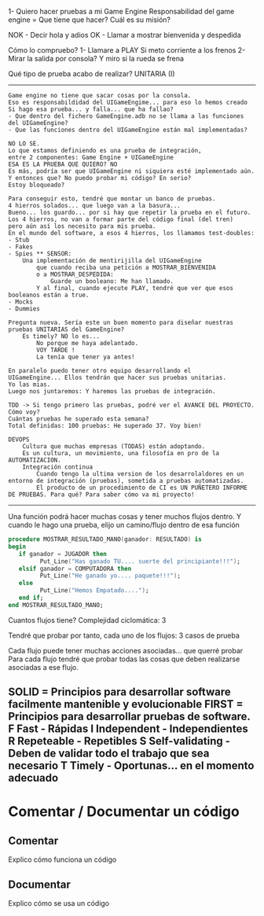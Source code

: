 1- Quiero hacer pruebas a mi Game Engine
   Responsabilidad del game engine = Que tiene que hacer?
   Cuál es su misión?

   NOK - Decir hola y adios
   OK  - Llamar a mostrar bienvenida y despedida

   Cómo lo compruebo?
      1- Llamare a PLAY                     Si meto corriente a los frenos
      2- Mirar la salida por consola?       Y miro si la rueda se frena
   
   Qué tipo de prueba acabo de realizar?
      UNITARIA (I)

---
    Game engine no tiene que sacar cosas por la consola.
    Eso es responsabildidad del UIGameEngime... para eso lo hemos creado
    Si hago esa prueba... y falla... que ha fallao?
    - Que dentro del fichero GameEngine.adb no se llama a las funciones del UIGameEngine?
    - Que las funciones dentro del UIGameEngine están mal implementadas?

    NO LO SE. 
    Lo que estamos definiendo es una prueba de integración,
    entre 2 componentes: Game Engine + UIGameEngine
    ESA ES LA PRUEBA QUE QUIERO? NO
    Es más, podría ser que UIGameEngine ni siquiera esté implementado aún.
    Y entonces que? No puedo probar mi código? En serio?
    Estoy bloqueado?

    Para conseguir esto, tendré que montar un banco de pruebas.
    4 hierros solados... que luego van a la basura...
    Bueno... los guardo... por si hay que repetir la prueba en el futuro.
    Los 4 hierros, no van a formar parte del código final (del tren)
    pero aún así los necesito para mis prueba.
    En el mundo del software, a esos 4 hierros, los llamamos test-doubles:
    - Stub
    - Fakes
    - Spies ** SENSOR:
        Una implementación de mentirijilla del UIGameEngine
            que cuando reciba una petición a MOSTRAR_BIENVENIDA
            o a MOSTRAR_DESPEDIDA: 
                Guarde un booleano: Me han llamado.
            Y al final, cuando ejecute PLAY, tendré que ver que esos booleanos están a true.
    - Mocks
    - Dummies

    Pregunta nueva. Sería este un buen momento para diseñar nuestras pruebas UNITARIAS del GameEngine?
        Es timely? NO lo es... 
            No porque me haya adelantado.
            VOY TARDE !
            La tenía que tener ya antes!
    
    En paralelo puedo tener otro equipo desarrollando el 
    UIGameEngine... Ellos tendrán que hacer sus pruebas unitarias.
    Yo las mias.
    Luego nos juntaremos: Y haremos las pruebas de integración.

    TDD -> Si tengo primero las pruebas, podré ver el AVANCE DEL PROYECTO. Cómo voy?
    Cuántas pruebas he superado esta semana?
    Total definidas: 100 pruebas: He superado 37. Voy bien!

    DEVOPS
        Cultura que muchas empresas (TODAS) están adoptando.
        Es un cultura, un movimiento, una filosofía en pro de la AUTOMATIZACION.
        Integración continua
            Cuando tengo la ultima version de los desarrolaldores en un entorno de integración (pruebas), sometida a pruebas automatizadas.
            El producto de un procedimiento de CI es UN PUÑETERO INFORME DE PRUEBAS. Para qué? Para saber cómo va mi proyecto!
---

  Una función podrá hacer muchas cosas y tener muchos flujos dentro.
  Y cuando le hago una prueba, elijo un camino/flujo dentro de esa función

```ada
procedure MOSTRAR_RESULTADO_MANO(ganador: RESULTADO) is
begin
   if ganador = JUGADOR then
         Put_Line("Has ganado TU.... suerte del principiante!!!");
   elsif ganador = COMPUTADORA then
         Put_Line("He ganado yo.... paquete!!!"); 
   else 
         Put_Line("Hemos Empatado....");
   end if;
end MOSTRAR_RESULTADO_MANO;
```

Cuantos flujos tiene? Complejidad ciclomática: 3

Tendré que probar por tanto, cada uno de los flujos: 3 casos de prueba

Cada flujo puede tener muchas acciones asociadas... que querré probar
Para cada flujo tendré que probar todas las cosas que deben realizarse asociadas a ese flujo.

SOLID = Principios para desarrollar software facilmente mantenible y evolucionable
FIRST = Principios para desarrollar pruebas de software. 
    F   Fast                - Rápidas
    I   Independent         - Independientes
    R   Repeteable          - Repetibles
    S   Self-validating     - Deben de validar todo el trabajo que sea necesario 
    T   Timely              - Oportunas... en el momento adecuado
---

# Comentar / Documentar un código

## Comentar

Explico cómo funciona un código

## Documentar

Explico cómo se usa un código